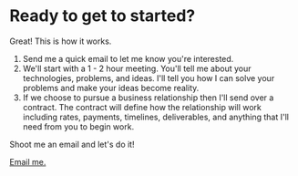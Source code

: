<h1>Ready to get to started?</h1>

<article>
Great! This is how it works.

<ol>
<li>Send me a quick email to let me know you're interested.</li>
<li>We'll start with a 1 - 2 hour meeting. You'll tell me about your technologies, problems, and ideas. I'll tell you how I can solve your problems and make your ideas become reality.</li>
<li>If we choose to pursue a business relationship then I'll send over a contract. The contract will define how the relationship will work including rates, payments, timelines, deliverables, and anything that I'll need from you to begin work.</li>
</ol>

<p>
Shoot me an email and let's do it!
</p>
</article>

<p>
<a class="button recommend" href="mailto:me@gregoryjscott.com">Email me.</a>
</p>
